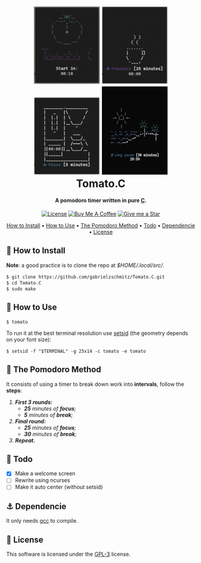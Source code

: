 <h1 align="center">
    <br>
    <img src="./media/tomato.gif" alt="tomatowelcome" width="175px">
    <img src="./media/coffee.gif" alt="tomatocoffee" width="175px">
    <img src="./media/machine.gif" alt="tomatomachine" width="175px">
    <img src="./media/beach.gif" alt="tomatobeach" width="175px">
    <br>
    Tomato.C
    <br>
</h1>

<h4 align="center">A pomodoro timer written in pure <a href="https://www.open-std.org/JTC1/SC22/WG14/www/standards" target="_blank">C</a>.</h4>

<p align="center">
<a href="./LICENSE"><img src="https://img.shields.io/badge/license-GPL-3.svg" alt="License"></a>
<a href="https://www.buymeacoffee.com/gabrielzschmitz" target="_blank"><img src="https://www.buymeacoffee.com/assets/img/custom_images/orange_img.png" alt="Buy Me A Coffee" style="height: 20px !important;width: 87px;" ></a>
<a href="https://github.com/gabrielzschmitz/Tomato.C"><img src="https://img.shields.io/github/stars/gabrielzschmitz/Tomato.C?style=social" alt="Give me a Star"></a>
</p>

<p align="center">
  <a href="#-how-to-install">How to Install</a> •
  <a href="#-how-to-use">How to Use</a> •
  <a href="#-the-pomodoro-method">The Pomodoro Method</a> •
  <a href="#-todo">Todo</a> •
  <a href="#-dependencie">Dependencie</a> •
  <a href="#-license">License</a>
</p>

## 💾 How to Install
<b>Note</b>: a good practice is to clone the repo at <i>$HOME/.local/src/</i>.
```
$ git clone https://github.com/gabrielzschmitz/Tomato.C.git
$ cd Tomato.C
$ sudo make
```

## 🚀 How to Use
```
$ tomato
```

To run it at the best terminal resolution use [setsid](https://man7.org/linux/man-pages/man1/setsid.1.html) (the geometry depends on your font size):
```
$ setsid -f "$TERMINAL" -g 25x14 -c tomato -e tomato
```

## 🍅 The Pomodoro Method
It consists of using a timer to break down work into <b>intervals</b>, follow the <b>steps</b>:
<i>
 1. <b>First 3 rounds:</b>
    - <b>25</b> minutes of <b>focus</b>;
    - <b>5</b> minutes of <b>break</b>;
 2. <b>Final round:</b>
    - <b>25</b> minutes of <b>focus</b>;
    - <b>30</b> minutes of <b>break</b>;
 3. <b>Repeat.</b>
</i>

## 📝 Todo
- [X] Make a welcome screen
- [ ] Rewrite using ncurses
- [ ] Make it auto center (without setsid)

## ⚓ Dependencie
It only needs [gcc](https://gcc.gnu.org/) to compile.

## 📜 License
This software is licensed under the [GPL-3](./LICENSE) license.

